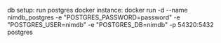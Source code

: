 db setup:
run postgres docker instance:
docker run -d --name nimdb_postgres -e "POSTGRES_PASSWORD=password" -e "POSTGRES_USER=nimdb" -e "POSTGRES_DB=nimdb" -p 54320:5432 postgres